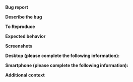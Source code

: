 **Bug report**

**Describe the bug**
<!--- A clear and concise description of what the bug is. -->

**To Reproduce**
<!---
Steps to reproduce the behavior:

1. Go to '...'
2. Click on '....'
3. Scroll down to '....'
4. See error
-->

**Expected behavior**
<!--- concise description of what you expected to happen. -->

**Screenshots**
<!--- If applicable, add screenshots to help explain your problem. -->

**Desktop (please complete the following information):**
<!---
- OS: [e.g. iOS]
- Browser [e.g. chrome, safari]
- Version [e.g. 22]
-->

**Smartphone (please complete the following information):**
<!---
- Device: [e.g. iPhone6]
- OS: [e.g. iOS8.1]
- Browser [e.g. stock browser, safari]
- Version [e.g. 22]
-->

**Additional context**
<!--- Add any other context about the problem here. -->
